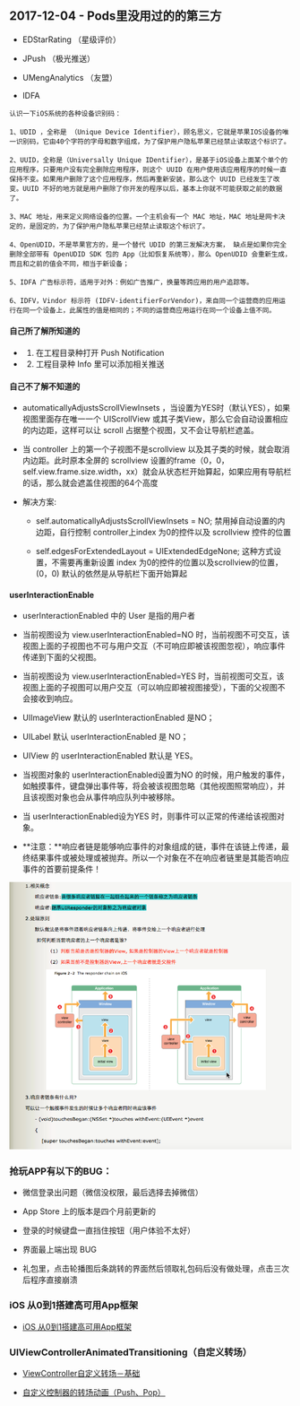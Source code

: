 ## 2017-12-04 - Pods里没用过的的第三方
<!-----
layout: post
title: "Pods里没用过的的第三方"
date: 2017.12.04
tag: iOS 总结 
--- --> 
- EDStarRating （星级评价）

- JPush （极光推送）
 
- UMengAnalytics （友盟）
 
- IDFA

```
认识一下iOS系统的各种设备识别码：

1、UDID ，全称是 （Unique Device Identifier），顾名思义，它就是苹果IOS设备的唯一识别码，它由40个字符的字母和数字组成，为了保护用户隐私苹果已经禁止读取这个标识了。

2、UUID，全称是（Universally Unique IDentifier），是基于iOS设备上面某个单个的应用程序，只要用户没有完全删除应用程序，则这个 UUID 在用户使用该应用程序的时候一直保持不变。如果用户删除了这个应用程序，然后再重新安装，那么这个 UUID 已经发生了改变。UUID 不好的地方就是用户删除了你开发的程序以后，基本上你就不可能获取之前的数据了。

3、MAC 地址，用来定义网络设备的位置。一个主机会有一个 MAC 地址，MAC 地址是网卡决定的，是固定的，为了保护用户隐私苹果已经禁止读取这个标识了。

4、OpenUDID，不是苹果官方的，是一个替代 UDID 的第三发解决方案， 缺点是如果你完全删除全部带有 OpenUDID SDK 包的 App（比如恢复系统等），那么 OpenUDID 会重新生成，而且和之前的值会不同，相当于新设备；

5、IDFA 广告标示符，适用于对外：例如广告推广，换量等跨应用的用户追踪等。

6、IDFV，Vindor 标示符 (IDFV-identifierForVendor)，来自同一个运营商的应用运行在同一个设备上，此属性的值是相同的；不同的运营商应用运行在同一个设备上值不同。
```
 

#### 自己所了解所知道的
  - 1. 在工程目录种打开 Push Notification

  - 2. 工程目录种 Info 里可以添加相关推送

#### 自己不了解不知道的
 - automaticallyAdjustsScrollViewInsets ，当设置为YES时（默认YES），如果视图里面存在唯一一个 UIScrollView 或其子类View，那么它会自动设置相应的内边距，这样可以让 scroll 占据整个视图，又不会让导航栏遮盖。

  - 当 controller 上的第一个子视图不是scrollview 以及其子类的时候，就会取消内边距。此时原本全屏的 scrollview 设置的frame（0，0，self.view.frame.size.width，xx）就会从状态栏开始算起，如果应用有导航栏的话，那么就会遮盖住视图的64个高度

  - 解决方案:

     - self.automaticallyAdjustsScrollViewInsets = NO;
禁用掉自动设置的内边距，自行控制 controller上index 为0的控件以及 scrollview 控件的位置
     
     - self.edgesForExtendedLayout = UIExtendedEdgeNone;
这种方式设置，不需要再重新设置 index 为0的控件的位置以及scrollview的位置，(0，0) 默认的依然是从导航栏下面开始算起

#### userInteractionEnable
- userInteractionEnabled 中的 User 是指的用户者

- 当前视图设为 view.userInteractionEnabled=NO 时，当前视图不可交互，该视图上面的子视图也不可与用户交互（不可响应即被该视图忽视），响应事件传递到下面的父视图。

- 当前视图设为 view.userInteractionEnabled=YES 时，当前视图可交互，该视图上面的子视图可以用户交互（可以响应即被视图接受），下面的父视图不会接收到响应。

- UIImageView 默认的 userInteractionEnabled 是NO；

- UILabel 默认 userInteractionEnabled 是 NO；

- UIView 的 userInteractionEnabled 默认是 YES。

- 当视图对象的 userInteractionEnabled设置为NO 的时候，用户触发的事件，如触摸事件，键盘弹出事件等，将会被该视图忽略（其他视图照常响应），并且该视图对象也会从事件响应队列中被移除。
- 当 userInteractionEnabled设为YES 时，则事件可以正常的传递给该视图对象。

- **注意：**响应者链是能够响应事件的对象组成的链，事件在该链上传递，最终结果事件或被处理或被抛弃。所以一个对象在不在响应者链里是其能否响应事件的首要前提条件！

![1264820-35a1ebe22072f71a](media/15123669187792/1264820-35a1ebe22072f71a.png)

### 抢玩APP有以下的BUG：
- 微信登录出问题（微信没权限，最后选择去掉微信）

- App Store 上的版本是四个月前更新的

- 登录的时候键盘一直挡住按钮（用户体验不太好）

- 界面最上端出现 BUG

- 礼包里，点击轮播图后条跳转的界面然后领取礼包码后没有做处理，点击三次后程序直接崩溃


### iOS 从0到1搭建高可用App框架
- [iOS 从0到1搭建高可用App框架](http://www.jianshu.com/p/f09a4f21e0f9)

### UIViewControllerAnimatedTransitioning（自定义转场）
- [ViewController自定义转场－基础](http://www.jianshu.com/p/e7155f938e59)

- [自定义控制器的转场动画（Push、Pop）](http://www.jianshu.com/p/59224648828b)


